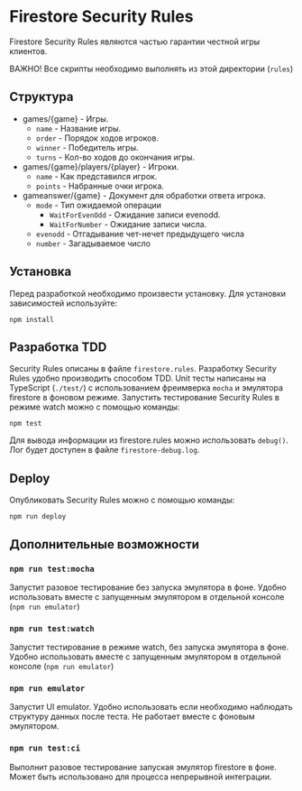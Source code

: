 
# Firestore Security Rules

Firestore Security Rules являются частью гарантии честной игры клиентов.

ВАЖНО! Все скрипты необходимо выполнять из этой директории (`rules`)

## Структура
* games/{game} - Игры.
    - `name` - Название игры.
    - `order` - Порядок ходов игроков.
    - `winner` - Победитель игры.
    - `turns` - Кол-во ходов до окончания игры.
* games/{game}/players/{player} - Игроки.
    - `name` - Как представился игрок.
    - `points` - Набранные очки игрока.
* gameanswer/{game} - Документ для обработки ответа игрока.
    - `mode` - Тип ожидаемой операции
        - `WaitForEvenOdd` - Ожидание записи evenodd. 
        - `WaitForNumber` - Ожидание записи числа.
    - `evenodd` - Отгадывание чет-нечет предыдущего числа
    - `number` - Загадываемое число

## Установка

Перед разработкой необходимо произвести установку. Для установки зависимостей используйте:
```
npm install
```

## Разработка TDD
Security Rules описаны в файле `firestore.rules`. Разработку Security Rules удобно производить способом TDD. Unit тесты написаны на TypeScript (`./test/`) с использованием фреимверка `mocha` и эмулятора firestore в фоновом режиме. Запустить тестирование Security Rules в режиме watch можно с помощью команды:

```
npm test
```
Для вывода информации из firestore.rules можно использовать `debug()`. Лог будет доступен в файле `firestore-debug.log`.

## Deploy
Опубликовать Security Rules можно с помощью команды:

```
npm run deploy
```

## Дополнительные возможности

### `npm run test:mocha`
Запустит разовое тестирование без запуска эмулятора в фоне. Удобно использовать вместе с запущенным эмулятором в отдельной консоле (`npm run emulator`)

### `npm run test:watch`
Запустит тестирование в режиме watch, без запуска эмулятора в фоне. Удобно использовать вместе с запущенным эмулятором в отдельной консоле (`npm run emulator`)

### `npm run emulator`
Запустит UI emulator. Удобно использовать если необходимо наблюдать структуру данных после теста. Не работает вместе с фоновым эмулятором.

### `npm run test:ci`
Выполнит разовое тестирование запуская эмулятор firestore в фоне. 
Может быть использовано для процесса непрерывной интеграции.